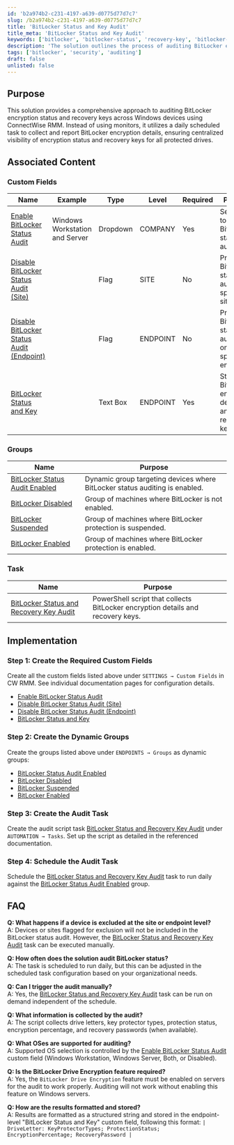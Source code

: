 ```yaml
---
id: 'b2a974b2-c231-4197-a639-d0775d77d7c7'
slug: /b2a974b2-c231-4197-a639-d0775d77d7c7
title: 'BitLocker Status and Key Audit'
title_meta: 'BitLocker Status and Key Audit'
keywords: ['bitlocker', 'bitlocker-status', 'recovery-key', 'bitlocker-audit', 'recovery-password']
description: 'The solution outlines the process of auditing BitLocker encryption status and recovery keys using CW RMM with daily scheduled tasks.'
tags: ['bitlocker', 'security', 'auditing']
draft: false
unlisted: false
---
```


## Purpose

This solution provides a comprehensive approach to auditing BitLocker encryption status and recovery keys across Windows devices using ConnectWise RMM. Instead of using monitors, it utilizes a daily scheduled task to collect and report BitLocker encryption details, ensuring centralized visibility of encryption status and recovery keys for all protected drives.

## Associated Content

### Custom Fields

| Name | Example | Type | Level | Required | Purpose |
|------|---------|------|-------|----------|---------|
| [Enable BitLocker Status Audit](/docs/c917557c-89d3-4487-a5f1-56ffd0fdac9c) | Windows Workstation and Server | Dropdown | COMPANY | Yes | Select OS to enable BitLocker status auditing. |
| [Disable BitLocker Status Audit (Site)](/docs/fb66191c-89d5-4712-a4a3-e1c90f943b7b) |  | Flag | SITE | No | Prevents BitLocker status auditing at specific sites. |
| [Disable BitLocker Status Audit (Endpoint)](/docs/bf4fbfbb-28ae-4357-a81c-f407fa847128) |  | Flag | ENDPOINT | No | Prevents BitLocker status auditing on specific endpoints. |
| [BitLocker Status and Key](/docs/a7785954-5a6d-4003-9d0e-c919e1a96b0c) |  | Text Box | ENDPOINT | Yes | Stores BitLocker encryption details and recovery keys. |

### Groups

| Name | Purpose |
|------|---------|
| [BitLocker Status Audit Enabled](/docs/8d034710-66c7-4f8e-8feb-740c9fa109f2) | Dynamic group targeting devices where BitLocker status auditing is enabled. |
| [BitLocker Disabled](/docs/848f6711-4aef-47a7-b221-1c44af841843) | Group of machines where BitLocker is not enabled. |
| [BitLocker Suspended](/docs/bafbe683-1e3f-42e1-a500-03910a9fab30) | Group of machines where BitLocker protection is suspended. |
| [BitLocker Enabled](/docs/20a70875-6ff8-45f0-a1c2-abdfe5fc0daa) | Group of machines where BitLocker protection is enabled. |

### Task

| Name | Purpose |
|------|---------|
| [BitLocker Status and Recovery Key Audit](/docs/9682b5a8-d821-43f6-9b77-59d43b6ef015) | PowerShell script that collects BitLocker encryption details and recovery keys. |

## Implementation

### Step 1: Create the Required Custom Fields

Create all the custom fields listed above under `SETTINGS → Custom Fields` in CW RMM. See individual documentation pages for configuration details.

- [Enable BitLocker Status Audit](/docs/c917557c-89d3-4487-a5f1-56ffd0fdac9c)
- [Disable BitLocker Status Audit (Site)](/docs/fb66191c-89d5-4712-a4a3-e1c90f943b7b)
- [Disable BitLocker Status Audit (Endpoint)](/docs/bf4fbfbb-28ae-4357-a81c-f407fa847128)
- [BitLocker Status and Key](/docs/a7785954-5a6d-4003-9d0e-c919e1a96b0c)

### Step 2: Create the Dynamic Groups

Create the groups listed above under `ENDPOINTS → Groups` as dynamic groups:

- [BitLocker Status Audit Enabled](/docs/8d034710-66c7-4f8e-8feb-740c9fa109f2)
- [BitLocker Disabled](/docs/848f6711-4aef-47a7-b221-1c44af841843)
- [BitLocker Suspended](/docs/bafbe683-1e3f-42e1-a500-03910a9fab30)
- [BitLocker Enabled](/docs/20a70875-6ff8-45f0-a1c2-abdfe5fc0daa)

### Step 3: Create the Audit Task

Create the audit script task [BitLocker Status and Recovery Key Audit](/docs/9682b5a8-d821-43f6-9b77-59d43b6ef015) under `AUTOMATION → Tasks`. Set up the script as detailed in the referenced documentation.

### Step 4: Schedule the Audit Task

Schedule the [BitLocker Status and Recovery Key Audit](/docs/9682b5a8-d821-43f6-9b77-59d43b6ef015) task to run daily against the [BitLocker Status Audit Enabled](/docs/8d034710-66c7-4f8e-8feb-740c9fa109f2) group.

## FAQ

**Q: What happens if a device is excluded at the site or endpoint level?**  
A: Devices or sites flagged for exclusion will not be included in the BitLocker status audit. However, the [BitLocker Status and Recovery Key Audit](/docs/9682b5a8-d821-43f6-9b77-59d43b6ef015) task can be executed manually.

**Q: How often does the solution audit BitLocker status?**  
A: The task is scheduled to run daily, but this can be adjusted in the scheduled task configuration based on your organizational needs.

**Q: Can I trigger the audit manually?**  
A: Yes, the [BitLocker Status and Recovery Key Audit](/docs/9682b5a8-d821-43f6-9b77-59d43b6ef015) task can be run on demand independent of the schedule.

**Q: What information is collected by the audit?**  
A: The script collects drive letters, key protector types, protection status, encryption percentage, and recovery passwords (when available).

**Q: What OSes are supported for auditing?**  
A: Supported OS selection is controlled by the [Enable BitLocker Status Audit](/docs/c917557c-89d3-4487-a5f1-56ffd0fdac9c) custom field (Windows Workstation, Windows Server, Both, or Disabled).

**Q: Is the BitLocker Drive Encryption feature required?**  
A: Yes, the `BitLocker Drive Encryption` feature must be enabled on servers for the audit to work properly. Auditing will not work without enabling this feature on Windows servers.

**Q: How are the results formatted and stored?**  
A: Results are formatted as a structured string and stored in the endpoint-level "BitLocker Status and Key" custom field, following this format: `| DriveLetter: KeyProtectorTypes; ProtectionStatus; EncryptionPercentage; RecoveryPassword |`
